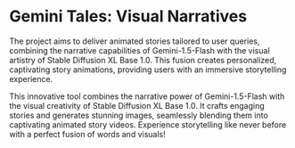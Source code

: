 # Gemini Tales: Visual Narratives
The project aims to deliver animated stories tailored to user queries, combining the narrative capabilities of Gemini-1.5-Flash with the visual artistry of Stable Diffusion XL Base 1.0. This fusion creates personalized, captivating story animations, providing users with an immersive storytelling experience.

This innovative tool combines the narrative power of Gemini-1.5-Flash with the visual creativity of Stable Diffusion XL Base 1.0. It crafts engaging stories and generates stunning images, seamlessly blending them into captivating animated story videos. Experience storytelling like never before with a perfect fusion of words and visuals!
